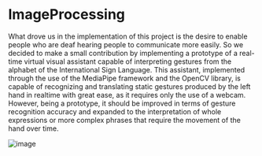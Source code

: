 # ImageProcessing

What drove us in the implementation of this project is the desire to enable people who are deaf
hearing people to communicate more easily. So we decided to make a small contribution by implementing
a prototype of a real-time virtual visual assistant capable of interpreting gestures from the alphabet of the
International Sign Language.
This assistant, implemented through the use of the MediaPipe framework and the OpenCV library, is
capable of recognizing and translating static gestures produced by the left hand in realtime with great ease,
as it requires only the use of a webcam.
However, being a prototype, it should be improved in terms of gesture recognition accuracy
and expanded to the interpretation of whole expressions or more complex phrases that require the movement
of the hand over time.

![image](https://user-images.githubusercontent.com/48263007/226966203-bbbd02e2-c685-4c11-946d-3d1e3a3f0870.png)
